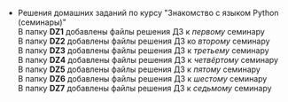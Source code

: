 * Решения домашних заданий по курсу "Знакомство с языком Python (семинары)"  
В папку **DZ1** добавлены файлы решения ДЗ к *первому* семинару  
В папку **DZ2** добавлены файлы решения ДЗ ко *второму* семинару  
В папку **DZ3** добавлены файлы решения ДЗ к *третьему* семинару  
В папку **DZ4** добавлены файлы решения ДЗ к *четвёртому* семинару  
В папку **DZ5** добавлены файлы решения ДЗ к *пятому* семинару  
В папку **DZ6** добавлены файлы решения ДЗ к *шестому* семинару  
В папку **DZ7** добавлены файлы решения ДЗ к *седьмому* семинару  

